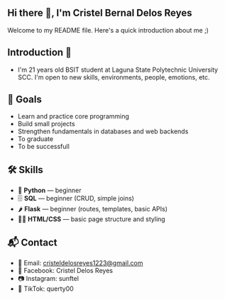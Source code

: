 ## Hi there 👋, I'm Cristel Bernal Delos Reyes

Welcome to my README file. Here's a quick introduction about me ;)


## Introduction 🧭

- I'm 21 years old BSIT student at Laguna State Polytechnic University SCC. I'm open to new skills, environments, people, emotions, etc.


## 🎯 Goals
- Learn and practice core programming 
- Build small projects 
- Strengthen fundamentals in databases and web backends
- To graduate
- To be successfull


## 🛠️ Skills 
- 🐍 **Python** — beginner
- 🗄️ **SQL** — beginner (CRUD, simple joins)
- 🌶️ **Flask** — beginner (routes, templates, basic APIs)
- 🧑‍💻 **HTML/CSS** — basic page structure and styling



## 📬 Contact
- 📧 Email: cristeldelosreyes1223@gmail.com
- 📘 Facebook: Cristel Delos Reyes
- 📷 Instagram: sunftel
- 🎵 TikTok: querty00

